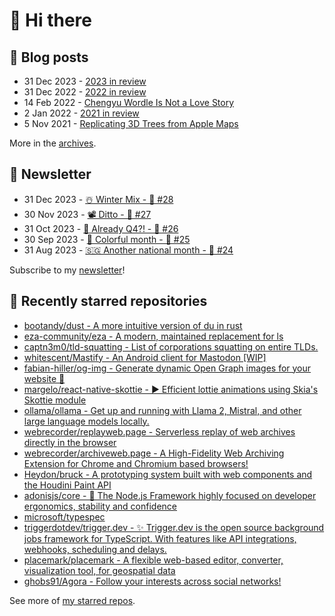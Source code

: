 # 👋 Hi there

## 📝 Blog posts

<!-- feed start -->
- 31 Dec 2023 - [2023 in review](https://cheeaun.com/blog/2023/12/2023-in-review/)
- 31 Dec 2022 - [2022 in review](https://cheeaun.com/blog/2022/12/2022-in-review/)
- 14 Feb 2022 - [Chengyu Wordle Is Not a Love Story](https://cheeaun.com/blog/2022/02/chengyu-wordle-is-not-a-love-story/)
- 2 Jan 2022 - [2021 in review](https://cheeaun.com/blog/2022/01/2021-in-review/)
- 5 Nov 2021 - [Replicating 3D Trees from Apple Maps](https://cheeaun.com/blog/2021/11/replicating-3d-trees-apple-maps/)
<!-- feed end -->

More in the [archives](https://cheeaun.com/blog/archives/).

## 📰 Newsletter

<!-- newsletter start -->
- 31 Dec 2023 - [☃️ Winter Mix - 🥫 #28](https://cheeaun.substack.com/p/winter-mix-28)
- 30 Nov 2023 - [📽️ Ditto - 🥫 #27](https://cheeaun.substack.com/p/ditto-27)
- 31 Oct 2023 - [🫣 Already Q4?! - 🥫 #26](https://cheeaun.substack.com/p/already-q4-26)
- 30 Sep 2023 - [🎨 Colorful month - 🥫 #25](https://cheeaun.substack.com/p/colorful-month-25)
- 31 Aug 2023 - [🇸🇬 Another national month - 🥫 #24](https://cheeaun.substack.com/p/another-national-month-24)
<!-- newsletter end -->

Subscribe to my [newsletter](https://cheeaun.substack.com/)!

## 🌟 Recently starred repositories

<!-- starred repos start -->
- [bootandy/dust - A more intuitive version of du in rust](https://github.com/bootandy/dust)
- [eza-community/eza - A modern, maintained replacement for ls](https://github.com/eza-community/eza)
- [captn3m0/tld-squatting - List of corporations squatting on entire TLDs.](https://github.com/captn3m0/tld-squatting)
- [whitescent/Mastify - An Android client for Mastodon [WIP]](https://github.com/whitescent/Mastify)
- [fabian-hiller/og-img - Generate dynamic Open Graph images for your website 🌠](https://github.com/fabian-hiller/og-img)
- [margelo/react-native-skottie - ▶️ Efficient lottie animations using Skia's Skottie module](https://github.com/margelo/react-native-skottie)
- [ollama/ollama - Get up and running with Llama 2, Mistral, and other large language models locally.](https://github.com/ollama/ollama)
- [webrecorder/replayweb.page - Serverless replay of web archives directly in the browser](https://github.com/webrecorder/replayweb.page)
- [webrecorder/archiveweb.page - A High-Fidelity Web Archiving Extension for Chrome and Chromium based browsers!](https://github.com/webrecorder/archiveweb.page)
- [Heydon/bruck - A prototyping system built with web components and the Houdini Paint API](https://github.com/Heydon/bruck)
- [adonisjs/core - 🚀 The Node.js Framework highly focused on developer ergonomics, stability and confidence](https://github.com/adonisjs/core)
- [microsoft/typespec](https://github.com/microsoft/typespec)
- [triggerdotdev/trigger.dev - ✨ Trigger.dev is the open source background jobs framework for TypeScript. With features like API integrations, webhooks, scheduling and delays.](https://github.com/triggerdotdev/trigger.dev)
- [placemark/placemark - A flexible web-based editor, converter, visualization tool, for geospatial data](https://github.com/placemark/placemark)
- [ghobs91/Agora - Follow your interests across social networks!](https://github.com/ghobs91/Agora)
<!-- starred repos end -->

See more of [my starred repos](https://github.com/stars/cheeaun/).
